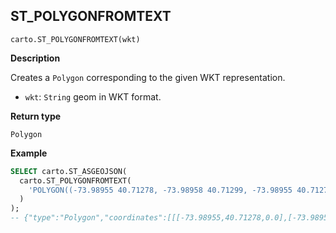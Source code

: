 ## ST_POLYGONFROMTEXT

```sql:signature
carto.ST_POLYGONFROMTEXT(wkt)
```

**Description**

Creates a `Polygon` corresponding to the given WKT representation.

* `wkt`: `String` geom in WKT format.

**Return type**

`Polygon`

**Example**

```sql
SELECT carto.ST_ASGEOJSON(
  carto.ST_POLYGONFROMTEXT(
    'POLYGON((-73.98955 40.71278, -73.98958 40.71299, -73.98955 40.71278))'
  )
);
-- {"type":"Polygon","coordinates":[[[-73.98955,40.71278,0.0],[-73.98958,40.71299,0.0],[-73.98955,40.71278,0.0]...
```
